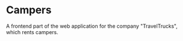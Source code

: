 # Campers
A frontend part of the web application for the company "TravelTrucks", which rents campers.
